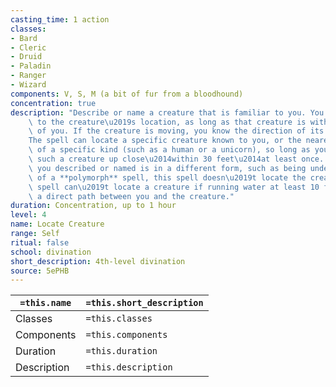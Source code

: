 ```yaml
---
casting_time: 1 action
classes:
- Bard
- Cleric
- Druid
- Paladin
- Ranger
- Wizard
components: V, S, M (a bit of fur from a bloodhound)
concentration: true
description: "Describe or name a creature that is familiar to you. You sense the direction\
    \ to the creature\u2019s location, as long as that creature is within 1,000 feet\
    \ of you. If the creature is moving, you know the direction of its movement.\n\
    The spell can locate a specific creature known to you, or the nearest creature\
    \ of a specific kind (such as a human or a unicorn), so long as you have seen\
    \ such a creature up close\u2014within 30 feet\u2014at least once. If the creature\
    \ you described or named is in a different form, such as being under the effects\
    \ of a **polymorph** spell, this spell doesn\u2019t locate the creature.\nThis\
    \ spell can\u2019t locate a creature if running water at least 10 feet wide blocks\
    \ a direct path between you and the creature."
duration: Concentration, up to 1 hour
level: 4
name: Locate Creature
range: Self
ritual: false
school: divination
short_description: 4th-level divination
source: 5ePHB
---
```


| `=this.name` | `=this.short_description` |
| ------------ | ------------------------- |
| Classes      | `=this.classes`           |
| Components   | `=this.components`        |
| Duration     | `=this.duration`          |
| Description  | `=this.description`       |